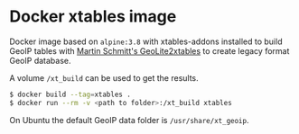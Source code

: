# Docker xtables image

Docker image based on `alpine:3.8` with xtables-addons installed to build GeoIP tables with [Martin Schmitt's GeoLite2xtables][1] to create legacy format GeoIP database.

A volume `/xt_build` can be used to get the results.

```bash
$ docker build --tag=xtables .
$ docker run --rm -v <path to folder>:/xt_build xtables
```

On Ubuntu the default GeoIP data folder is `/usr/share/xt_geoip`.

[1]: https://github.com/mschmitt/GeoLite2xtables
